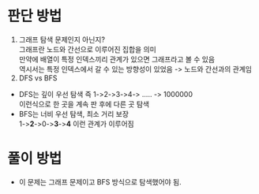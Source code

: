 # 판단 방법
1. 그래프 탐색 문제인지 아닌지?<br>
 그래프란 노드와 간선으로 이루어진 집합을 의미<br>
 만약에 배열이 특정 인덱스끼리 관계가 있으면 그래프라고 볼 수 있음<br>
 역시서는 특정 인덱스에서 갈 수 있는 방향성이 있었음 -> 노드와 간선과의 관계임<br>
2. DFS vs BFS
  * DFS는 깊이 우선 탐색 즉 1->2->3->4-> ..... -> 1000000 <br>
  이런식으로 한 곳을 계속 판 후에 다른 곳 탐색<br>
  * BFS는 너비 우선 탐색, 최소 거리 보장<br>
  1-><b>2</b>->0-><b>3</b>-><b>4</b> 이런 관계가 이루어짐

# 풀이 방법
* 이 문제는 그래프 문제이고 BFS 방식으로 탐색했어야 됨.
